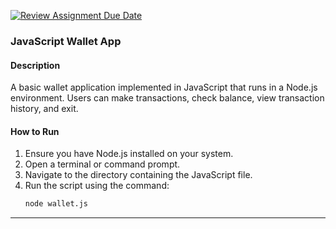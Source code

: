 [![Review Assignment Due Date](https://classroom.github.com/assets/deadline-readme-button-24ddc0f5d75046c5622901739e7c5dd533143b0c8e959d652212380cedb1ea36.svg)](https://classroom.github.com/a/hy8NMZUz)

### JavaScript Wallet App

#### Description
A basic wallet application implemented in JavaScript that runs in a Node.js environment. Users can make transactions, check balance, view transaction history, and exit.

#### How to Run
1. Ensure you have Node.js installed on your system.
2. Open a terminal or command prompt.
3. Navigate to the directory containing the JavaScript file.
4. Run the script using the command: 
   ```bash
   node wallet.js
   ```

---
